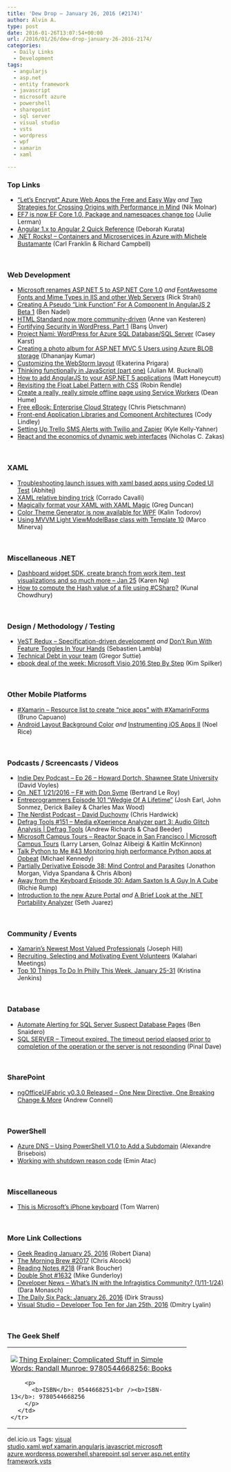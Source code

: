 ```yaml
---
title: 'Dew Drop – January 26, 2016 (#2174)'
author: Alvin A.
type: post
date: 2016-01-26T13:07:54+00:00
url: /2016/01/26/dew-drop-january-26-2016-2174/
categories:
  - Daily Links
  - Development
tags:
  - angularjs
  - asp.net
  - entity framework
  - javascript
  - microsoft azure
  - powershell
  - sharepoint
  - sql server
  - visual studio
  - vsts
  - wordpress
  - wpf
  - xamarin
  - xaml

---
```

### <a name="top"></a>Top Links

  * <a href="https://gooroo.io/GoorooTHINK/Article/16420/Lets-Encrypt-Azure-Web-Apps-the-Free-and-Easy-Way/20073" target="_blank">&#8220;Let&#8217;s Encrypt&#8221; Azure Web Apps the Free and Easy Way</a> _and_ <a href="https://gooroo.io/GoorooTHINK/Article/16408/Two-Strategies-for-Crossing-Origins-with-Performance-in-Mind/19880" target="_blank">Two Strategies for Crossing Origins with Performance in Mind</a> (Nik Molnar)
  * <a href="http://thedatafarm.com/data-access/ef7-is-now-ef-core-1-0-package-and-namespaces-change-too/" target="_blank">EF7 is now EF Core 1.0, Package and namespaces change too</a> (Julie Lerman)
  * <a href="http://blogs.msmvps.com/deborahk/angular-1-x-to-angular-2-quick-reference/" target="_blank">Angular 1.x to Angular 2 Quick Reference</a> (Deborah Kurata)
  * <a href="http://www.dotnetrocks.com/default.aspx?ShowNum=1248" target="_blank">.NET Rocks! &#8211; Containers and Microservices in Azure with Michele Bustamante</a> (Carl Franklin & Richard Campbell)

&nbsp;

### <a name="web"></a>Web Development

  * <a href="http://weblog.west-wind.com/posts/2016/Jan/21/Microsoft-renames-ASPNET-5-to-ASPNET-Core-10" target="_blank">Microsoft renames ASP.NET 5 to ASP.NET Core 1.0</a> _and_ <a href="http://feedproxy.google.com/~r/RickStrahl/~3/m8LPmBM994U/FontAwesome-Fonts-and-Mime-Types-in-IIS-and-other-Web-Servers" target="_blank">FontAwesome Fonts and Mime Types in IIS and other Web Servers</a> (Rick Strahl)
  * <a href="http://www.bennadel.com/blog/3001-creating-a-pseudo-link-function-for-a-component-in-angularjs-2-beta-1.htm" target="_blank">Creating A Pseudo &#8220;Link Function&#8221; For A Component In AngularJS 2 Beta 1</a> (Ben Nadel)
  * <a href="https://blog.whatwg.org/html-standard-now-more-community-driven" target="_blank">HTML Standard now more community-driven</a> (Anne van Kesteren)
  * <a href="http://code.tutsplus.com/tutorials/fortifying-security-in-wordpress-part-1--cms-25403" target="_blank">Fortifying Security in WordPress, Part 1</a> (Barış Ünver)
  * <a href="https://azure.microsoft.com/blog/project-nami-wordpress-for-azure-sql-database-sql-server/" target="_blank">Project Nami: WordPress for Azure SQL Database/SQL Server</a> (Casey Karst)
  * <a href="http://www.infragistics.com/community/blogs/dhananjay_kumar/archive/2016/01/26/creating-a-photo-album-for-asp-net-mvc-5-users-using-azure-blob-storage.aspx" target="_blank">Creating a photo album for ASP.NET MVC 5 Users using Azure BLOB storage</a> (Dhananjay Kumar)
  * <a href="http://blog.jetbrains.com/webstorm/2016/01/customizing-the-webstorm-layout/" target="_blank">Customizing the WebStorm layout</a> (Ekaterina Prigara)
  * <a href="http://blog.boyet.com/blog/javascriptlessons/thinking-functionally-in-javascript-part-one/" target="_blank">Thinking functionally in JavaScript (part one)</a> (Julian M. Bucknall)
  * <a href="http://blog.pluralsight.com/angularjs-for-asp-net-applications" target="_blank">How to add AngularJS to your ASP.NET 5 applications</a> (Matt Honeycutt)
  * <a href="http://thatemil.com/blog/2016/01/23/floating-label-no-js-pure-css/" target="_blank">Revisiting the Float Label Pattern with CSS</a> (Robin Rendle)
  * <a href="http://feedproxy.google.com/~r/DeanHumesBlog/~3/e_YdlfaI6Ns/10135" target="_blank">Create a really, really simple offline page using Service Workers</a> (Dean Hume)
  * <a href="http://buildazure.com/2016/01/25/enterprise-cloud-strategy-free-ebook/" target="_blank">Free eBook: Enterprise Cloud Strategy</a> (Chris Pietschmann)
  * <a href="http://developer.telerik.com/featured/front-end-application-frameworks-component-architectures/" target="_blank">Front-end Application Libraries and Component Architectures</a> (Cody Lindley)
  * <a href="http://twilioinc.wpengine.com/2016/01/setting-up-trello-sms-alerts-with-twilio-and-zapier.html" target="_blank">Setting Up Trello SMS Alerts with Twilio and Zapier</a> (Kyle Kelly-Yahner)
  * <a href="http://feedproxy.google.com/~r/nczonline/~3/Kc71R8pmGvs/" target="_blank">React and the economics of dynamic web interfaces</a> (Nicholas C. Zakas)

&nbsp;

### <a name="silverlight"></a>XAML

  * <a href="http://blogs.msdn.com/b/visualstudioalm/archive/2016/01/25/troubleshooting-launch-issues-with-xaml-based-apps-using-coded-ui-test.aspx?WT.mc_id=DX_MVP4025064" target="_blank">Troubleshooting launch issues with xaml based apps using Coded UI Test</a> (Abhitej)
  * <a href="http://codeworks.it/blog/?p=378" target="_blank">XAML relative binding trick</a> (Corrado Cavalli)
  * <a href="https://channel9.msdn.com/coding4fun/blog/Magically-format-your-XAML-with-XAML-Magic?WT.mc_id=DX_MVP4025064" target="_blank">Magically format your XAML with XAML Magic</a> (Greg Duncan)
  * <a href="http://tracking.feedpress.it/link/10810/2423637" target="_blank">Color Theme Generator is now available for WPF</a> (Kalin Todorov)
  * <a href="https://marcominerva.wordpress.com/2016/01/25/using-mvvm-light-viewmodelbase-class-with-template-10/" target="_blank">Using MVVM Light ViewModelBase class with Template 10</a> (Marco Minerva)

&nbsp;

### <a name="dotnet"></a>Miscellaneous .NET

  * <a href="https://www.visualstudio.com/news/2016-jan-25-vso" target="_blank">Dashboard widget SDK, create branch from work item, test visualizations and so much more – Jan 25</a> (Karen Ng)
  * <a href="http://feedproxy.google.com/~r/kunal2383/~3/G2-f4pNfalk/compute-hash-code.html" target="_blank">How to compute the Hash value of a file using #CSharp?</a> (Kunal Chowdhury)

&nbsp;

### <a name="design"></a>Design / Methodology / Testing

  * <a href="http://feedproxy.google.com/~r/SerialSeb/~3/g4EQ1kixM1M/" target="_blank">VeST Redux – Specification-driven development</a> _and_ <a href="http://feedproxy.google.com/~r/SerialSeb/~3/rmsWtJUlUTI/" target="_blank">Don&#8217;t Run With Feature Toggles In Your Hands</a> (Sebastien Lambla)
  * <a href="http://gregorsuttie.com/2016/01/25/technical-debt-in-your-team/" target="_blank">Technical Debt in your team</a> (Gregor Suttie)
  * <a href="http://blogs.msdn.com/b/microsoft_press/archive/2016/01/25/ebook-deal-of-the-week-microsoft-visio-2016-step-by-step.aspx?WT.mc_id=DX_MVP4025064" target="_blank">ebook deal of the week: Microsoft Visio 2016 Step By Step</a> (Kim Spilker)

&nbsp;

### <a name="mobile"></a>Other Mobile Platforms

  * <a href="http://feedproxy.google.com/~r/elbruno/~3/fBOSJJb_sgI/" target="_blank">#Xamarin – Resource list to create “nice apps” with #XamarinForms</a> (Bruno Capuano)
  * <a href="http://blog.falafel.com/android-layout-background-color/" target="_blank">Android Layout Background Color</a> _and_ <a href="http://blog.falafel.com/instrumenting-ios-apps-ii/" target="_blank">Instrumenting iOS Apps II</a> (Noel Rice)

&nbsp;

### <a name="podcasts"></a>Podcasts / Screencasts / Videos

  * <a href="http://www.davevoyles.com/21111-2/" target="_blank">Indie Dev Podcast – Ep 26 – Howard Dortch, Shawnee State University</a> (David Voyles)
  * <a href="http://blogs.msdn.com/b/dotnet/archive/2016/01/25/on-net-1-21-2016-f-with-don-syme.aspx?WT.mc_id=DX_MVP4025064" target="_blank">On .NET 1/21/2016 &#8211; F# with Don Syme</a> (Bertrand Le Roy)
  * <a href="http://entreprogrammers.com/episode-101-wedgie-of-a-lifetime/" target="_blank">Entreprogrammers Episode 101 “Wedgie Of A Lifetime”</a> (Josh Earl, John Sonmez, Derick Bailey & Charles Max Wood)
  * <a href="http://nerdist.libsyn.com/david-duchovny" target="_blank">The Nerdist Podcast &#8211; David Duchovny</a> (Chris Hardwick)
  * <a href="https://channel9.msdn.com/Shows/Defrag-Tools/Defrag-Tools-151-Media-eXperience-Analyzer-part-3-Audio-Glitch-Analysis?WT.mc_id=DX_MVP4025064" target="_blank">Defrag Tools #151 &#8211; Media eXperience Analyzer part 3: Audio Glitch Analysis | Defrag Tools</a> (Andrew Richards & Chad Beeder)
  * <a href="https://channel9.msdn.com/Series/CampusTours/Microsoft-Campus-Tours-Reactor-Space-in-San-Francisco?WT.mc_id=DX_MVP4025064" target="_blank">Microsoft Campus Tours &#8211; Reactor Space in San Francisco | Microsoft Campus Tours</a> (Larry Larsen, Golnaz Alibeigi & Kaitlin McKinnon)
  * <a href="https://talkpython.fm/episodes/show/43" target="_blank">Talk Python to Me #43 Monitoring high performance Python apps at Opbeat</a> (Michael Kennedy)
  * <a href="http://feedproxy.google.com/~r/PartiallyDerivative/~3/GODiRfzYTkY/episode-38-mind-control-and-parasites" target="_blank">Partially Derivative Episode 38: Mind Control and Parasites</a> (Jonathon Morgan, Vidya Spandana & Chris Albon)
  * <a href="http://awayfromthekeyboard.com/2016/01/26/episode-30-adam-saxton-is-a-guy-in-a-cube/" target="_blank">Away from the Keyboard Episode 30: Adam Saxton Is A Guy In A Cube</a> (Richie Rump)
  * <a href="https://channel9.msdn.com/Blogs/Seth-Juarez/Introduction-to-the-new-Azure-Portal?WT.mc_id=DX_MVP4025064" target="_blank">Introduction to the new Azure Portal</a> _and_ <a href="https://channel9.msdn.com/Blogs/Seth-Juarez/A-Brief-Look-at-the-NET-Portability-Analyzer?WT.mc_id=DX_MVP4025064" target="_blank">A Brief Look at the .NET Portability Analyzer</a> (Seth Juarez)

&nbsp;

### <a name="events"></a>Community / Events

  * <a href="https://blog.xamarin.com/xamarins-newest-most-valued-professionals/" target="_blank">Xamarin’s Newest Most Valued Professionals</a> (Joseph Hill)
  * <a href="http://blog.kalaharimeetings.com/2016/01/25/recruiting-selecting-and-motivating-event-volunteers/" target="_blank">Recruiting, Selecting and Motivating Event Volunteers</a> (Kalahari Meetings)
  * <a href="http://www.uwishunu.com/2016/01/top-10-things-to-do-in-philly-this-week-january-25-31/" target="_blank">Top 10 Things To Do In Philly This Week, January 25-31</a> (Kristina Jenkins)

&nbsp;

### <a name="sql"></a>Database

  * <a href="http://feedproxy.google.com/~r/MSSQLTips-LatestSqlServerTips/~3/Ax26mqj4zMg/tip.asp" target="_blank">Automate Alerting for SQL Server Suspect Database Pages</a> (Ben Snaidero)
  * <a href="http://blog.sqlauthority.com/2016/01/26/sql-server-timeout-expired-the-timeout-period-elapsed-prior-to-completion-of-the-operation-or-the-server-is-not-responding/" target="_blank">SQL SERVER – Timeout expired. The timeout period elapsed prior to completion of the operation or the server is not responding</a> (Pinal Dave)

&nbsp;

### <a name="sp"></a>SharePoint

  * <a href="http://feedproxy.google.com/~r/AndrewConnell/~3/v3lfOLkhigM/ngofficeuifabric-v0-3-0-released-one-new-directive-one-breaking-change-more" target="_blank">ngOfficeUiFabric v0.3.0 Released &#8211; One New Directive, One Breaking Change & More</a> (Andrew Connell)

&nbsp;

### <a name="ps"></a>PowerShell

  * <a href="https://alexandrebrisebois.wordpress.com/2016/01/25/azure-dns-using-powershell-v1-0-to-add-a-subdomain/" target="_blank">Azure DNS – Using PowerShell V1.0 to Add a Subdomain</a> (Alexandre Brisebois)
  * <a href="https://p0w3rsh3ll.wordpress.com/2016/01/25/working-with-shutdown-reason-code/" target="_blank">Working with shutdown reason code</a> (Emin Atac)

&nbsp;

### <a name="misc"></a>Miscellaneous

  * <a href="http://www.theverge.com/2016/1/25/10829594/microsoft-iphone-keyboard-word-flow-features" target="_blank">This is Microsoft’s iPhone keyboard</a> (Tom Warren)

&nbsp;

### <a name="links"></a>More Link Collections

  * <a href="http://feeds.regulargeek.com/~r/RegularGeek/~3/DQaQ5AnY4LA/" target="_blank">Geek Reading January 25, 2016</a> (Robert Diana)
  * <a href="http://feedproxy.google.com/~r/ReflectivePerspective/~3/-lPcTV0Ocpg/" target="_blank">The Morning Brew #2017</a> (Chris Alcock)
  * <a href="http://www.frankysnotes.com/2016/01/reading-notes-218.html" target="_blank">Reading Notes #218</a> (Frank Boucher)
  * <a href="http://afreshcup.com/home/2016/1/26/double-shot-1632.html" target="_blank">Double Shot #1632</a> (Mike Gunderloy)
  * <a href="http://www.infragistics.com/community/blogs/d-coding/archive/2016/01/25/developer-news-what-39-s-in-with-the-infragistics-community-1-11.aspx" target="_blank">Developer News &#8211; What&#8217;s IN with the Infragistics Community? (1/11-1/24)</a> (Dara Monasch)
  * <a href="http://www.dirkstrauss.com/the-daily-six-pack-january-26-2016/" target="_blank">The Daily Six Pack: January 26, 2016</a> (Dirk Strauss)
  * <a href="http://www.lyalin.com/2016/01/25/visual-studio-developer-top-ten-for-jan-25th-2016/" target="_blank">Visual Studio – Developer Top Ten for Jan 25th, 2016</a> (Dmitry Lyalin)

&nbsp;

### <a name="shelf"></a>The Geek Shelf

<div id="scid:7dc1bd33-94bd-46fd-a20b-0131235bcd47:f0898caa-adfb-49b0-bc87-d0c3885f557c" class="wlWriterEditableSmartContent" style="float: none; padding-bottom: 0px; padding-top: 0px; padding-left: 0px; margin: 0px; display: inline; padding-right: 0px">
  <table cellspacing="0" cellpadding="2" width="400" border="0" unselectable="on">
    <tr>
      <td valign="top" width="400">
        <p>
          <a title="Thing Explainer: Complicated Stuff in Simple Words: Randall Munroe: 9780544668256: Books" href="http://www.amazon.com/exec/obidos/ASIN/0544668251/amavin-20"><img data-recalc-dims="1" decoding="async" src="https://i0.wp.com/images.amazon.com/images/P/0544668251.01.MZZZZZZZ.jpg?w=660" border="0" align="left" style="float:left" />Thing Explainer: Complicated Stuff in Simple Words: Randall Munroe: 9780544668256: Books</a>
        </p>
        
        <p>
          <b>ISBN</b>: 0544668251<br /><b>ISBN-13</b>: 9780544668256
        </p>
      </td>
    </tr>
  </table>
</div>

<div id="scid:0767317B-992E-4b12-91E0-4F059A8CECA8:c9778f9c-3359-44da-aeea-82252ab6b060" class="wlWriterEditableSmartContent" style="float: none; padding-bottom: 0px; padding-top: 0px; padding-left: 0px; margin: 0px; display: inline; padding-right: 0px">
  del.icio.us Tags: <a href="http://del.icio.us/popular/visual+studio" rel="tag">visual studio</a>,<a href="http://del.icio.us/popular/xaml" rel="tag">xaml</a>,<a href="http://del.icio.us/popular/wpf" rel="tag">wpf</a>,<a href="http://del.icio.us/popular/xamarin" rel="tag">xamarin</a>,<a href="http://del.icio.us/popular/angularjs" rel="tag">angularjs</a>,<a href="http://del.icio.us/popular/javascript" rel="tag">javascript</a>,<a href="http://del.icio.us/popular/microsoft+azure" rel="tag">microsoft azure</a>,<a href="http://del.icio.us/popular/wordpress" rel="tag">wordpress</a>,<a href="http://del.icio.us/popular/powershell" rel="tag">powershell</a>,<a href="http://del.icio.us/popular/sharepoint" rel="tag">sharepoint</a>,<a href="http://del.icio.us/popular/sql+server" rel="tag">sql server</a>,<a href="http://del.icio.us/popular/asp.net" rel="tag">asp.net</a>,<a href="http://del.icio.us/popular/entity+framework" rel="tag">entity framework</a>,<a href="http://del.icio.us/popular/vsts" rel="tag">vsts</a>
</div>